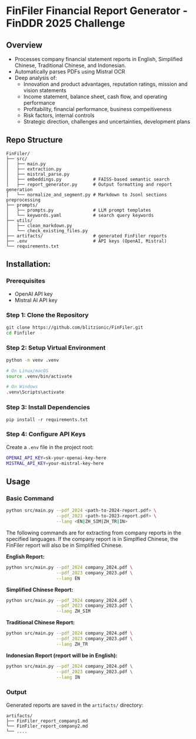 # FinFiler Financial Report Generator - FinDDR 2025 Challenge

## Overview
- Processes company financial statement reports in English, Simplified Chinese, Traditional Chinese, and Indonesian.
- Automatically parses PDFs using Mistral OCR
- Deep analysis of:
  - Innovation and product advantages, reputation ratings, mission and vision statements
  - Income statement, balance sheet, cash flow, and operating performance
  - Profitability, financial performance, business compeitiveness
  - Risk factors, internal controls
  - Strategic direction, challenges and uncertainties, development plans 

## Repo Structure
```
FinFiler/
├── src/
│   ├── main.py                 
│   ├── extraction.py           
│   ├── mistral_parse.py        
│   ├── embeddings.py            # FAISS-based semantic search
│   ├── report_generator.py      # Output formatting and report generation
│   └── normalize_and_segment.py # Markdown to Jsonl sections preprocessing
├── prompts/
│   ├── prompts.py               # LLM prompt templates
│   └── keywords.yaml            # search query keywords
├── utils/
│   ├── clean_markdown.py       
│   └── check_existing_files.py       
├── artifacts/                   # generated FinFiler reports
├── .env                         # API keys (OpenAI, Mistral)
└── requirements.txt
```

## Installation:

### Prerequisites
- OpenAI API key
- Mistral AI API key

### Step 1: Clone the Repository

```bash
git clone https://github.com/blitzionic/FinFiler.git
cd Finfiler
```
### Step 2: Setup Virtual Environment

```bash
python -m venv .venv

# On Linux/macOS
source .venv/bin/activate

# On Windows
.venv\Scripts\activate
```

### Step 3: Install Dependencies

```
pip install -r requirements.txt
```

### Step 4: Configure API Keys

Create a `.env` file in the project root:

```bash
OPENAI_API_KEY=sk-your-openai-key-here
MISTRAL_API_KEY=your-mistral-key-here
```

## Usage

### Basic Command

```bash
python src/main.py --pdf_2024 <path-to-2024-report.pdf> \
                   --pdf_2023 <path-to-2023-report.pdf> \
                   --lang <EN|ZH_SIM|ZH_TR|IN>
```

The following commands are for extracting from company reports in the specified languages.
If the company report is in Simplfied Chinese, the FinFiler report will also be in Simplified Chinese. 

**English Report:**
```bash
python src/main.py --pdf_2024 company_2024.pdf \
                   --pdf_2023 company_2023.pdf \
                   --lang EN
```

**Simplified Chinese Report:**
```bash
python src/main.py --pdf_2024 company_2024.pdf \
                   --pdf_2023 company_2023.pdf \
                   --lang ZH_SIM
```

**Traditional Chinese Report:**
```bash
python src/main.py --pdf_2024 company_2024.pdf \
                   --pdf_2023 company_2023.pdf \
                   --lang ZH_TR
```

**Indonesian Report (report will be in English):**
```bash
python src/main.py --pdf_2024 company_2024.pdf \
                   --pdf_2023 company_2023.pdf \
                   --lang IN
```


### Output

Generated reports are saved in the `artifacts/` directory:
```
artifacts/
├── FinFiler_report_company1.md     
└── FinFiler_report_company2.md     
└── ....     
```





























